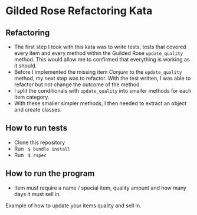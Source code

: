 # Gilded Rose Refactoring Kata

## Refactoring

- The first step I took with this kata was to write tests, tests that covered every item and every method within the Guilded Rose <code>update_quality</code> method. This would allow me to confirmed that everything is working as it should.
- Before I implemented the missing item <i>Conjure</i> to the <code>update_quality</code> method, my next step was to refactor. With the test written, I was able to refactor but not change the outcome of the method.
- I split the conditionals with <code>update_quality</code> into smaller methods for each item category.
- With these smaller simpler methods, I then needed to extract an object and create classes.

## How to run tests

- Clone this repository
- Run <code> $ bundle install </code>
- Run <code> $ rspec </code>

## How to run the program

- Item must require a name / special item, quality amount and how many days it must sell in.

Example of how to update your items quality and sell in.
